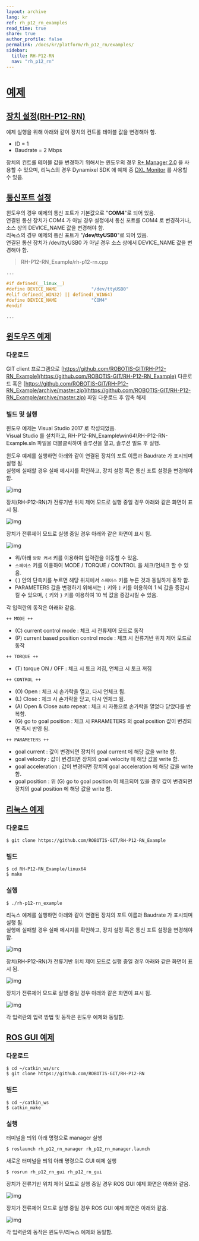 ```yaml
---
layout: archive
lang: kr
ref: rh_p12_rn_examples
read_time: true
share: true
author_profile: false
permalink: /docs/kr/platform/rh_p12_rn/examples/
sidebar:
  title: RH-P12-RN
  nav: "rh_p12_rn"
---
```


<div style="counter-reset: h1 5"></div>

# [예제](#예제)

## [장치 설정(RH-P12-RN)](#장치-설정rh-p12-rn)

예제 실행을 위해 아래와 같이 장치의 컨트롤 테이블 값을 변경해야 함.
* ID = 1
* Baudrate = 2 Mbps

장치의 컨트롤 테이블 값을 변경하기 위해서는 윈도우의 경우 [R+ Manager 2.0](http://emanual.robotis.com/docs/en/software/rplus2/manager/) 을
사용할 수 있으며, 리눅스의 경우 Dynamixel SDK 에 예제 중 [DXL Monitor](http://emanual.robotis.com/docs/en/software/dynamixel/dynamixel_sdk/sample_code/cpp_dxl_monitor/#cpp-dxl-monitor) 를 사용할 수 있음.

## [통신포트 설정](#통신포트-설정)
윈도우의 경우 예제의 통신 포트가 기본값으로 "**COM4**"로 되어 있음.  
연결된 통신 장치가 COM4 가 아닐 경우 설정에서 통신 포트를 COM4 로 변경하거나, 소스 상의 DEVICE_NAME 값을 변경해야 함.  
리눅스의 경우 예제의 통신 포트가 "**/dev/ttyUSB0**"로 되어 있음.  
연결된 통신 장치가 /dev/ttyUSB0 가 아닐 경우 소스 상에서 DEVICE_NAME 값을 변경해야 함.

> RH-P12-RN_Example/rh-p12-rn.cpp

```cpp
...

#if defined(__linux__)
#define DEVICE_NAME             "/dev/ttyUSB0"
#elif defined(_WIN32) || defined(_WIN64)
#define DEVICE_NAME             "COM4"
#endif

...
```

## [윈도우즈 예제](#윈도우즈-예제)

### 다운로드
GIT client 프로그램으로 [https://github.com/ROBOTIS-GIT/RH-P12-RN_Example](https://github.com/ROBOTIS-GIT/RH-P12-RN_Example) 다운로드 혹은
[https://github.com/ROBOTIS-GIT/RH-P12-RN_Example/archive/master.zip](https://github.com/ROBOTIS-GIT/RH-P12-RN_Example/archive/master.zip) 파일 다운로드 후 압축 해제

### 빌드 및 실행
윈도우 예제는 Visual Studio 2017 로 작성되었음.  
Visual Studio 를 설치하고, RH-P12-RN_Example\win64\RH-P12-RN-Example.sln 파일을 더블클릭하여 솔루션을 열고, 솔루션 빌드 후 실행.

윈도우 예제를 실행하면 아래와 같이 연결된 장치의 포트 이름과 Baudrate 가 표시되며 실행 됨.  
실행에 실패할 경우 실패 메시지를 확인하고, 장치 설정 혹은 통신 포트 설정을 변경해야 함.  

![img](/assets/images/platform/rh_p12_rn/windows_example_execute.png)

장치(RH-P12-RN)가 전류기반 위치 제어 모드로 실행 중일 경우 아래와 같은 화면이 표시 됨.  

![img](/assets/images/platform/rh_p12_rn/windows_example_position_mode.png)

장치가 전류제어 모드로 실행 중일 경우 아래와 같은 화면이 표시 됨.  

![img](/assets/images/platform/rh_p12_rn/windows_example_current_mode.png)

* 위/아래 `방향 커서` 키를 이용하여 입력란을 이동할 수 있음.  
* `스페이스` 키를 이용하여 MODE / TORQUE / CONTROL 을 체크/언체크 할 수 있음.  
* ( ) 안의 단축키를 누르면 해당 위치에서 `스페이스` 키를 누른 것과 동일하게 동작 함.  
* PARAMETERS 값을 변경하기 위해서는 `[` 키와 `]` 키를 이용하여 1 씩 값을 증감시킬 수 있으며, `{` 키와 `}` 키를 이용하여 10 씩 값을 증감시킬 수 있음.  

각 입력란의 동작은 아래와 같음.

`++ MODE ++`
* (C) current control mode : 체크 시 전류제어 모드로 동작
* (P) current based position control mode : 체크 시 전류기반 위치 제어 모드로 동작

`++ TORQUE ++`
* (T) torque ON / OFF : 체크 시 토크 켜짐, 언체크 시 토크 꺼짐

`++ CONTROL ++`
* (O) Open : 체크 시 손가락을 열고, 다시 언체크 됨.
* (L) Close : 체크 시 손가락을 닫고, 다시 언체크 됨.
* (A) Open & Close auto repeat : 체크 시 자동으로 손가락을 열었다 닫았다를 반복함.
* (G) go to goal position : 체크 시 PARAMETERS 의 goal position 값이 변경되면 즉시 반영 됨.

`++ PARAMETERS ++`
* goal current : 값이 변경되면 장치의 goal current 에 해당 값을 write 함.
* goal velocity : 값이 변경되면 장치의 goal velocity 에 해당 값을 write 함.
* goal acceleration : 값이 변경되면 장치의 goal acceleration 에 해당 값을 write 함.
* goal position : 위 (G) go to goal position 이 체크되어 있을 경우 값이 변경되면 장치의 goal position 에 해당 값을 write 함.


## [리눅스 예제](#리눅스-예제)

### 다운로드
```
$ git clone https://github.com/ROBOTIS-GIT/RH-P12-RN_Example
```

### 빌드
```
$ cd RH-P12-RN_Example/linux64
$ make
```

### 실행
```
$ ./rh-p12-rn_example
```

리눅스 예제를 실행하면 아래와 같이 연결된 장치의 포트 이름과 Baudrate 가 표시되며 실행 됨.  
실행에 실패할 경우 실패 메시지를 확인하고, 장치 설정 혹은 통신 포트 설정을 변경해야 함.  

![img](/assets/images/platform/rh_p12_rn/linux_example_execute.png)

장치(RH-P12-RN)가 전류기반 위치 제어 모드로 실행 중일 경우 아래와 같은 화면이 표시 됨.  

![img](/assets/images/platform/rh_p12_rn/linux_example_position_mode.png)

장치가 전류제어 모드로 실행 중일 경우 아래와 같은 화면이 표시 됨.  

![img](/assets/images/platform/rh_p12_rn/linux_example_current_mode.png)

각 입력란의 입력 방법 및 동작은 윈도우 예제와 동일함.


## [ROS GUI 예제](#ROS-GUI-예제)

### 다운로드
```
$ cd ~/catkin_ws/src
$ git clone https://github.com/ROBOTIS-GIT/RH-P12-RN
```

### 빌드
```
$ cd ~/catkin_ws
$ catkin_make
```

### 실행
터미널을 띄워 아래 명령으로 manager 실행
```
$ roslaunch rh_p12_rn_manager rh_p12_rn_manager.launch
```
새로운 터미널을 띄워 아래 명령으로 GUI 예제 실행
```
$ rosrun rh_p12_rn_gui rh_p12_rn_gui
```

장치가 전류기반 위치 제어 모드로 실행 중일 경우 ROS GUI 예제 화면은 아래와 같음.  

![img](/assets/images/platform/rh_p12_rn/ros_example_position_mode.png)

장치가 전류제어 모드로 실행 중일 경우 ROS GUI 예제 화면은 아래와 같음.  

![img](/assets/images/platform/rh_p12_rn/ros_example_current_mode.png)

각 입력란의 동작은 윈도우/리눅스 예제와 동일함.
